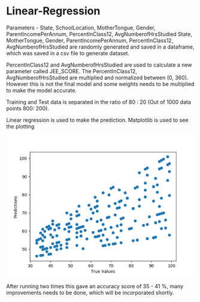 # Linear-Regression

Parameters - State, SchoolLocation, MotherTongue, Gender, ParentIncomePerAnnum, PercentInClass12, AvgNumberofHrsStudied
State, MotherTongue, Gender, ParentIncomePerAnnum, PercentInClass12, AvgNumberofHrsStudied are randomly generated and saved in a dataframe, which was saved in a csv file to generate dataset.

PercentInClass12 and AvgNumberofHrsStudied are used to calculate a new parameter called JEE_SCORE. The PercentInClass12, AvgNumberofHrsStudied are multiplied and normalized between (0, 360). However this is not the final model and some weights needs to be multiplied to make the model accurate.

Training and Test data is separated in the ratio of 80 : 20 (Out of 1000 data points 800: 200).

Linear regression is used to make the prediction. Matplotlib is used to see the plotting

![alt text](https://github.com/SectumPsempra/Linear-Regression-/blob/master/Figure_1.png?raw=true)


After running two times this gave an accuracy score of 35 - 41 %, many improvements needs to be done, which will be incorporated shortly.
